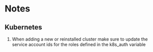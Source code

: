 # Notes

## Kubernetes
1. When adding a new or reinstalled cluster make sure to update the service account ids for the roles defined in the k8s_auth variable

